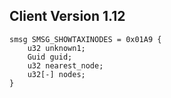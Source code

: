 ## Client Version 1.12

```rust,ignore
smsg SMSG_SHOWTAXINODES = 0x01A9 {
    u32 unknown1;    
    Guid guid;    
    u32 nearest_node;    
    u32[-] nodes;    
}

```
